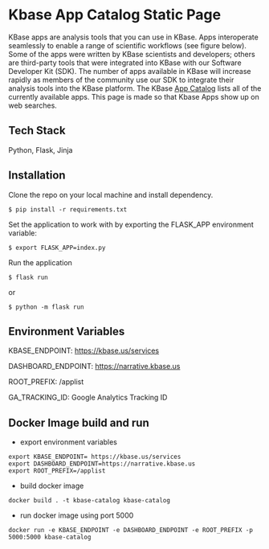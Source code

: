 # Kbase App Catalog Static Page
KBase apps are analysis tools that you can use in KBase. Apps interoperate seamlessly to enable a range of scientific workflows (see figure below). Some of the apps were written by KBase scientists and developers; others are third-party tools that were integrated into KBase with our Software Developer Kit (SDK). The number of apps available in KBase will increase rapidly as members of the community use our SDK to integrate their analysis tools into the KBase platform.
The KBase [App Catalog](https://narrative.kbase.us/#appcatalog) lists all of the currently available apps.
This page is made so that Kbase Apps show up on web searches.

## Tech Stack
Python, Flask, Jinja

## Installation
Clone the repo on your local machine and install dependency.
```
$ pip install -r requirements.txt
```
Set the application to work with by exporting the FLASK_APP environment variable:
```
$ export FLASK_APP=index.py
```
Run the application
```
$ flask run
``` 
or 
```
$ python -m flask run
```

## Environment Variables
KBASE_ENDPOINT: https://kbase.us/services

DASHBOARD_ENDPOINT: https://narrative.kbase.us

ROOT_PREFIX: /applist

GA_TRACKING_ID: Google Analytics Tracking ID

## Docker Image build and run
- export environment variables

```
export KBASE_ENDPOINT= https://kbase.us/services
export DASHBOARD_ENDPOINT=https://narrative.kbase.us
export ROOT_PREFIX=/applist
```
- build docker image 
```
docker build . -t kbase-catalog kbase-catalog
```
- run docker image using port 5000
```
docker run -e KBASE_ENDPOINT -e DASHBOARD_ENDPOINT -e ROOT_PREFIX -p 5000:5000 kbase-catalog
```